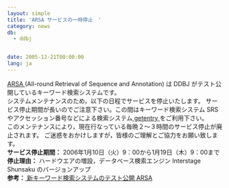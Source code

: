 ```yaml
---
layout: simple
title: 'ARSA サービスの一時停止　'
category: news
db:
  - ddbj


date: 2005-12-21T00:00:00
lang: ja
---
```


<html><a href="http://arsa.ddbj.nig.ac.jp/html/">ARSA </a>(All-round Retrieval of Sequence and Annotation) は DDBJ がテスト公開しているキーワード検索システムです。<br>システムメンテナンスのため，以下の日程でサービスを停止いたします。 サービス停止期間が長いのでご注意下さい。この間はキーワード検索システム SRS やアクセッション番号などによる検索システム<a href="http://getentry.ddbj.nig.ac.jp/top-j.html"> getentry </a>をご利用下さい。<br>このメンテナンスにより，現在行なっている毎晩２～３時間のサービス停止が廃止されます。 ご迷惑をおかけしますが，皆様のご理解とご協力をお願い致します。<br><b>サービス停止期間：</b> 2006年1月10日（火）9：00から1月19日（木）9：00まで<br><b>停止理由：</b> ハードウエアの増設，データベース検索エンジン Interstage Shunsaku のバージョンアップ<br><b>参考：</b><a href="/whatsnew/2004-j.html#041227"> 新キーワード検索システムのテスト公開 ARSA</a></html>

